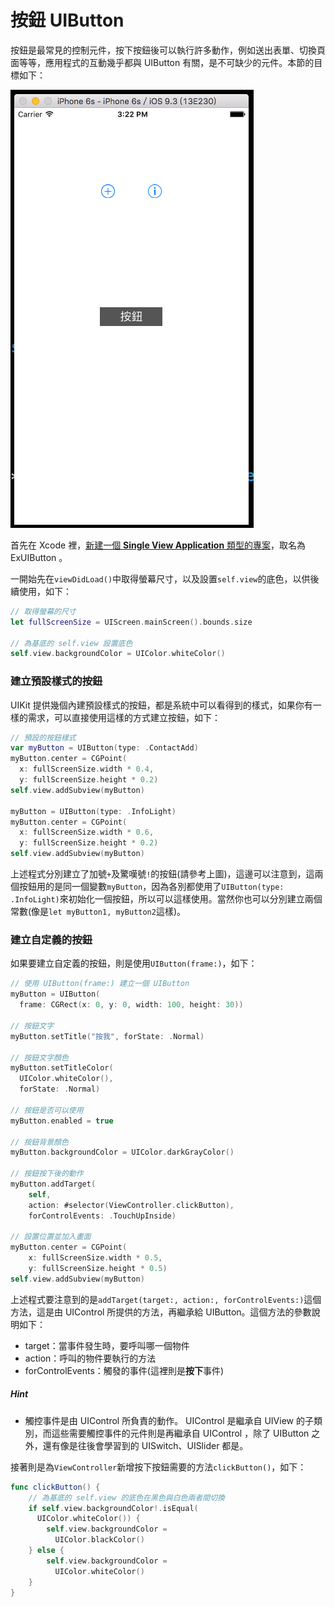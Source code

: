 # 按鈕 UIButton

按鈕是最常見的控制元件，按下按鈕後可以執行許多動作，例如送出表單、切換頁面等等，應用程式的互動幾乎都與 UIButton 有關，是不可缺少的元件。本節的目標如下：

![uibutton01](../images/uikit/uibutton/uibutton01.png)

首先在 Xcode 裡，[新建一個 **Single View Application** 類型的專案](../more/open_project.md#create_a_new_project)，取名為 ExUIButton 。

一開始先在`viewDidLoad()`中取得螢幕尺寸，以及設置`self.view`的底色，以供後續使用，如下：

```swift
// 取得螢幕的尺寸
let fullScreenSize = UIScreen.mainScreen().bounds.size

// 為基底的 self.view 設置底色
self.view.backgroundColor = UIColor.whiteColor()

```

### 建立預設樣式的按鈕

UIKit 提供幾個內建預設樣式的按鈕，都是系統中可以看得到的樣式，如果你有一樣的需求，可以直接使用這樣的方式建立按鈕，如下：

```swift
// 預設的按鈕樣式
var myButton = UIButton(type: .ContactAdd)
myButton.center = CGPoint(
  x: fullScreenSize.width * 0.4,
  y: fullScreenSize.height * 0.2)
self.view.addSubview(myButton)

myButton = UIButton(type: .InfoLight)
myButton.center = CGPoint(
  x: fullScreenSize.width * 0.6,
  y: fullScreenSize.height * 0.2)
self.view.addSubview(myButton)

```

上述程式分別建立了加號`+`及驚嘆號`!`的按鈕(請參考上圖)，這邊可以注意到，這兩個按鈕用的是同一個變數`myButton`，因為各別都使用了`UIButton(type: .InfoLight)`來初始化一個按鈕，所以可以這樣使用。當然你也可以分別建立兩個常數(像是`let myButton1, myButton2`這樣)。


### 建立自定義的按鈕

如果要建立自定義的按鈕，則是使用`UIButton(frame:)`，如下：

```swift
// 使用 UIButton(frame:) 建立一個 UIButton
myButton = UIButton(
  frame: CGRect(x: 0, y: 0, width: 100, height: 30))

// 按鈕文字
myButton.setTitle("按我", forState: .Normal)

// 按鈕文字顏色
myButton.setTitleColor(
  UIColor.whiteColor(),
  forState: .Normal)

// 按鈕是否可以使用
myButton.enabled = true

// 按鈕背景顏色
myButton.backgroundColor = UIColor.darkGrayColor()

// 按鈕按下後的動作
myButton.addTarget(
	self, 
	action: #selector(ViewController.clickButton),
	forControlEvents: .TouchUpInside)

// 設置位置並加入畫面
myButton.center = CGPoint(
	x: fullScreenSize.width * 0.5,
    y: fullScreenSize.height * 0.5)
self.view.addSubview(myButton)

```

上述程式要注意到的是`addTarget(target:, action:, forControlEvents:)`這個方法，這是由 UIControl 所提供的方法，再繼承給 UIButton。這個方法的參數說明如下：

- target：當事件發生時，要呼叫哪一個物件
- action：呼叫的物件要執行的方法
- forControlEvents：觸發的事件(這裡則是**按下**事件)

##### Hint

- 觸控事件是由 UIControl 所負責的動作。 UIControl 是繼承自 UIView 的子類別，而這些需要觸控事件的元件則是再繼承自 UIControl ，除了 UIButton 之外，還有像是往後會學習到的 UISwitch、UISlider 都是。

接著則是為`ViewController`新增按下按鈕需要的方法`clickButton()`，如下：

```swift
func clickButton() {
    // 為基底的 self.view 的底色在黑色與白色兩者間切換
    if self.view.backgroundColor!.isEqual(
      UIColor.whiteColor()) {
        self.view.backgroundColor = 
          UIColor.blackColor()
    } else {
        self.view.backgroundColor = 
          UIColor.whiteColor()
    }
}

```



